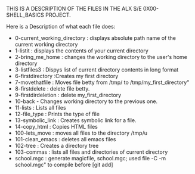 THIS IS A DESCRIPTION OF THE FILES IN THE ALX S/E 0X00-SHELL_BASICS PROJECT.

Here is a Description of what each file does:

- 0-current_working_directory : displays absolute path name of the current working directory
- 1-listit  : displays the contents of your current directory
- 2-bring_me_home : changes the working directory to the user's home directory
- 3-listfiles3 : Dispys list of current directory contents in long format
- 6-firstdirectory :Creates my first directory
- 7-movethatfile : Moves file betty from /tmp/ to /tmp/my_first_directory"
- 8-firstdelete : delete file betty.
- 9-firstdirdeletion : delete my_first_directory
- 10-back - Changes working directory to the previous one.
- 11-lists : Lists all files
- 12-file_type : Prints the type of file
- 13-symbolic_link : Creates symbolic link for a file.
- 14-copy_html : Copies HTML files
- 100-lets_move : moves all files to the directory /tmp/u
- 101-clean_emacs : deletes all emacs files
- 102-tree : Creates a directory tree
- 103-commas : lists all files and directories of current directory
- school.mgc : generate magicfile, school.mgc; used file -C -m school.mgc" to compile before [git add]
